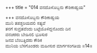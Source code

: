 +++
title = "014 ವನದೊಳೊಬ್ಬನು ಕೌಶಿಕಾಹ್ವಯ"

+++
ವನದೊಳೊಬ್ಬನು ಕೌಶಿಕಾಹ್ವಯ  
ಮುನಿ ತಪಶ್ಚರಿಯದಲಿ ಸತ್ಯವೆ  
ತನಗೆ ಸುವ್ರತವೆಂದು ಬಟ್ಟೆಯೊಳಿದ್ದನೊಂದು ದಿನ  
ವನಚರರು ಬೇಹಿನಲಿ ಭೂಸುರ  
ಜನವ ಬೆಂಬತ್ತಿದರು ಕೌಶಿಕ  
ಮುನಿಯ ಬೆಸಗೊಂಡರು ಮಹೀಸುರ ಮಾರ್ಗಸಂಗತಿಯ      ॥14॥